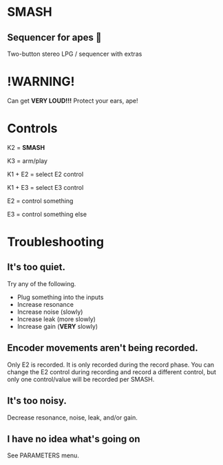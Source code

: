 # SMASH

## Sequencer for apes 🍌

Two-button stereo LPG / sequencer with extras

# !WARNING!

Can get **VERY LOUD!!!** Protect your ears, ape!

# Controls

K2 = **SMASH**

K3 = arm/play

K1 + E2 = select E2 control

K1 + E3 = select E3 control

E2 = control something

E3 = control something else

# Troubleshooting

## It's too quiet.
Try any of the following.
- Plug something into the inputs
- Increase resonance 
- Increase noise (slowly)
- Increase leak (more slowly)
- Increase gain (**VERY** slowly)

## Encoder movements aren't being recorded.
Only E2 is recorded. 
It is only recorded during the record phase. 
You can change the E2 control during recording and record a different control, but only one control/value will be recorded per SMASH.

## It's too noisy.
Decrease resonance, noise, leak, and/or gain.

## I have no idea what's going on
See PARAMETERS menu. 
